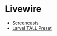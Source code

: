 # Livewire

- [Screencasts](screencasts/README.md)
- [Larvel TALL Preset](laravel-frontend-presets-tall/README.md)
